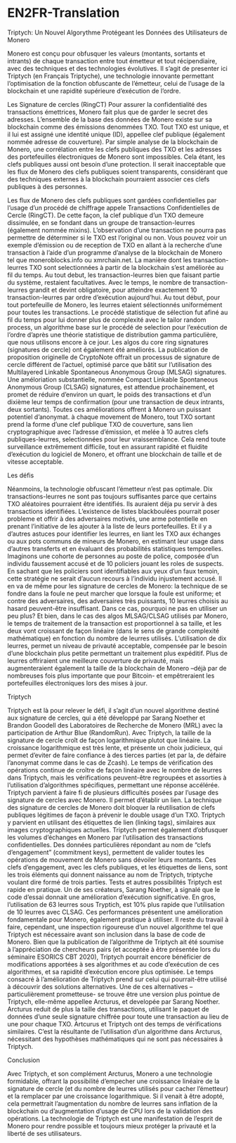 # EN2FR-Translation
Triptych: Un Nouvel Algorythme Protégeant les Données des Utilisateurs de Monero

Monero est conçu pour obfusquer les valeurs (montants, sortants et intrants) de chaque transaction entre tout émetteur et tout récipendiaire, avec des techniques et des technologies évolutives.
Il s’agit de presenter ici Triptych (en Français Triptyche), une technologie innovante permettant l’optimisation de la fonction obfuscante de l’émetteur, celui de l’usage de la blockchain et une rapidité supérieure d’exécution de l’ordre.

Les Signature de cercles (RingCT)
Pour assurer la confidentialité des transactions émettrices, Monero fait plus que de garder le secret des adresses. L’ensemble de la base des données de Monero existe sur sa blockchain comme des émissions denommées TXO. Tout TXO est unique, et il lui est assigné une identité unique (ID), appellee clef publique (également nommée adresse de couverture). Par simple analyse de la blockchain de Monero, une corrélation entre les clefs publiques des TXO et les adresses des portefeuilles électroniques de Monero sont impossibles.
Cela étant, les clefs publiques aussi ont besoin d’une protection. Il serait inacceptable que les flux de Monero des clefs publiques soient transparents, considérant que des techniques externes à la blockchain pourraient associer ces clefs publiques à des personnes.

Les flux de Monero des clefs publiques sont gardées confidentielles par l’usage d’un procédé de chiffrage appele Transactions Confidentielles de Cercle (RingCT). De cette façon, la clef publique d’un TXO demeure dissimulée, en se fondant dans un groupe de transaction-leurres (également nommée mixins). L’observation d’une transaction ne pourra pas permettre de déterminer si le TXO est l’original ou non.
Vous pouvez voir un exemple d’émission ou de reception de TXO en allant à la recherche d’une transaction à l’aide d’un programme d’analyse de la blockchain de Monero tel que moneroblocks.info ou xmrchain.net.
La manière dont les transaction-leurres TXO sont selectionnées à partir de la blockchain s’est améliorée au fil du temps. Au tout debut, les transaction-leurres bien que faisant partie du système, restaient facultatives. Avec le temps, le nombre de transaction-leurres grandit et devint obligatoire, pour atteindre exactement 10 transaction-leurres par ordre d’exécution aujourd’hui. Au tout début, pour tout portefeuille de Monero, les leurres etaient sélectionnés uniformément pour toutes les transactions. Le procédé statistique de sélection fut afiné au fil du temps pour lui donner plus de complexité avec le tailor random process, un algorithme base sur le procédé de selection pour l’exécution de l’ordre d’après une théorie statistique de distribution gamma particulière, que nous utilisons encore à ce jour.
Les algos du core ring signatures (signatures de cercle) ont également été améliorés. La publication de proposition originelle de CryptoNote offrait un processus de signature de cercle différent de l’actuel, optimisé parce que bâtit sur l’utilisation des Multilayered Linkable Spontaneous Anonymous Group (MLSAG) signatures. Une améloriation substantielle, nommée Compact Linkable Spontaneous Anonymous Group (CLSAG) signatures, est attendue prochainement, et promet de réduire d’environ un quart, le poids des transactions et d’un dixième leur temps de confirmation (pour une transaction de deux intrants, deux sortants).
Toutes ces améliorations offrent à Monero un puissant potentiel d’anonymat. à chaque movement de Monero, tout TXO sortant prend la forme d’une clef publique TXO de couverture, sans lien cryptographique avec l’adresse d’émission, et melée à 10 autres clefs publiques-leurres, selectionnées pour leur vraissemblance. Cela rend toute surveillance extrêmement difficile, tout en assurant rapidité et fluidite d’exécution du logiciel de Monero, et offrant une blockchain de taille et de vitesse acceptable.

Les défis

Néanmoins, la technologie obfuscant l’émetteur n’est pas optimale. Dix transactions-leurres ne sont pas toujours suffisantes parce que certains TXO aléatoires pourraient être  identifiés. Ils auraient déja pu  servir à des transactions identifiées. L’existence de listes blackboulées pourrait poser probleme et offrir à des adversaires motivés, une arme potentielle en prenant l’initiative de les ajouter à la liste de leurs portefeuilles. Et il y a d’autres astuces pour identifier les leurres, en liant les TXO aux échanges ou aux pots communs de mineurs de Monero, en estimant leur usage dans d’autres transferts et en évaluant des probabilités statistiques temporelles.
Imaginons une cohorte de personnes au poste de police, composée d’un individu faussement accusé et de 10 policiers jouant les roles de suspects. En sachant que les policiers sont identifiables aux yeux d’un faux temoin, cette stratégie ne serait d’aucun recours à l’individu injustement accusé.  Il en va de même  pour les signature de cercles de Monero: la technique de se fondre dans la foule ne peut marcher que lorsque la foule est uniforme; et contre des adversaires, des adversaires très puissants, 10 leurres choisis au hasard peuvent-être  insuffisant. Dans ce cas, pourquoi ne pas en utiliser un peu plus?
Et bien, dans le cas des algos MLSAG/CLSAG utilisés par Monero, le temps de traitement de la transaction est proportionnel à sa taille, et les deux vont croissant de façon linéaire (dans le sens de grande complexité mathématique) en fonction du nombre de leurres utilisés. L’utilisation de dix leurres, permet un niveau de privauté acceptable, compensée par le besoin d’une blockchain plus petite permettant un traitement plus expéditif. Plus de leurres offriraient une meilleure couverture de privauté, mais augmenteraient également la taille de la blockchain de Monero –déjà par de nombreuses fois plus importante que pour Bitcoin- et empêtreraient les portefeuilles électroniques lors des mises à jour. 

Triptych

Triptych est là pour relever le défi, il s’agit d’un nouvel algorithme destiné aux signature de cercles, qui a été développé par Sarang Noether et Brandon Goodell des Laboratoires de Recherche de Monero (MRL) avec la participation de Arthur Blue (RandomRun). Avec Triptych, la taille de la signature de cercle croît de façon logarithmique plutot que linéaire. La croissance logarithmique est très lente, et présente un choix judicieux, qui permet d’eviter de faire confiance à des tierces parties (et par la, de défaire l’anonymat comme dans le cas de Zcash). Le temps de vérification des opérations continue de croître de façon linéaire avec le nombre de leurres dans Triptych, mais les vérifications peuvent-être regroupées et assorties à l’utilisation d’algorithmes spécifiques, permettant une réponse accélérée.
Triptych parvient à faire fi de plusieurs difficultés posées par l’usage des signature de cercles avec Monero. Il permet d’établir un lien. La technique des signature de cercles de Monero doit bloquer la réutilisation de clefs publiques légitimes de façon à prévenir le double usage d’un TXO. Triptych y parvient en utilisant des étiquettes de lien (linking tags), similaires aux images cryptographiques actuelles. Triptych permet également d’obfusquer les volumes d’échanges en Monero par l’utilisation des transactions confidentielles. Des données particulières répondant au nom de “clefs d’engagement” (commitment keys), permettent de valider toutes les opérations de mouvement de Monero sans dévoiler leurs montants. Ces clefs d’engagement, avec les clefs publiques, et les étiquettes de liens, sont les trois éléments qui donnent naissance au nom de Triptych, triptyche voulant dire formé de trois parties.
Tests et autres possibilités
Triptych est rapide en pratique. Un de ses créateurs, Sarang Noether, à signalé que le code d’essai donnait une amélioration d’exécution significative. En gros, l’utilisation de 63 leurres sous Tryptich, est 10% plus rapide que l’utilisation de 10 leurres avec CLSAG. Ces performances présentent une amélioration fondamentale pour Monero, également pratique à utiliser.
Il reste du travail à faire, cependant, une inspection rigoureuse d’un nouvel algorithme tel que Triptych est nécessaire avant son inclusion dans la base de code de Monero. Bien que la publication de l’algorithme de Triptych ait été soumise à l’appréciation de chercheurs pairs (et acceptée à être  présentée lors du séminaire ESORICS CBT 2020), Triptych pourrait encore bénéficier de modifications apportées à ses algorithmes et au code d’exécution de ces algorithmes, et sa rapidité d’exécution encore plus optimisée. Le temps consacré à l’amélioration de Triptych prend sur celui qui pourrait-être  utilisé à découvrir des solutions alternatives.
Une de ces alternatives –particulièrement prometteuse- se trouve être  une version plus pointue de Triptych, elle-même  appellee Arcturus, et developée par Sarang Noether. Arcturus reduit de plus la taille des transactions, utilisant le paquet de données d’une seule signature chiffrée pour toute une transaction au lieu de une pour chaque TXO. Artcurus et Triptych ont des temps de vérifications similaires. C’est la résultante de l’utilisation d’un algorithme dans Arcturus, nécessitant des hypothèses mathématiques qui ne sont pas nécessaires à Triptych.

Conclusion

Avec Triptych, et son complément Arcturus, Monero a une technologie formidable, offrant la possibilité d’empecher une croissance linéaire de la signature de cercle (et du nombre de leurres utilisés pour cacher l’émetteur) et la remplacer par une croissance logarithmique. Si il venait à être  adopté, cela permettrait l’augmentation du nombre de leurres sans inflation de la blockchain ou d’augmentation d’usage de CPU lors de la validation des opérations. La technologie de Triptych est une manifestation de l’esprit de Monero pour rendre possible et toujours mieux protéger la privauté et la liberté de ses utilisateurs.


